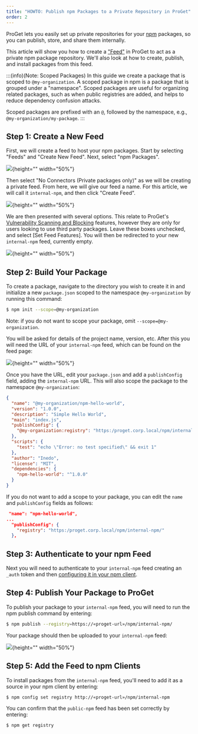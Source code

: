 ```yaml
---
title: "HOWTO: Publish npm Packages to a Private Repository in ProGet"
order: 2
---
```


ProGet lets you easily set up private repositories for your [npm](https://www.npmjs.com/) packages, so you can publish, store, and share them internally.

This article will show you how to create a ["Feed"](/docs/proget/feeds/feed-overview) in ProGet to act as a private npm package repository. We'll also look at how to create, publish, and install packages from this feed.

:::(info)(Note: Scoped Packages)
In this guide we create a package that is scoped to `@my-organization`. A scoped package in npm is a package that is grouped under a "namespace". Scoped packages are useful for organizing related packages, such as when public registries are added, and helps to reduce dependency confusion attacks.

Scoped packages are prefixed with an `@`, followed by the namespace, e.g., `@my-organization/my-package`.
:::

## Step 1: Create a New Feed

First, we will create a feed to host your npm packages. Start by selecting "Feeds" and "Create New Feed". Next, select "npm Packages".

![](/resources/docs/proget-npm-createfeed.png){height="" width="50%"}

Then select "No Connectors (Private packages only)" as we will be creating a private feed. From here, we will give our feed a name. For this article, we will call it `internal-npm`, and then click "Create Feed".

![](/resources/docs/proget-npm-internal-name.png){height="" width="50%"}

We are then presented with several options. This relate to ProGet's [Vulnerability Scanning and Blocking](/docs/proget/sca/vulnerabilities) features, however they are only for users looking to use third party packages. Leave these boxes unchecked, and select [Set Feed Features]. You will then be redirected to your new `internal-npm` feed, currently empty.

![](/resources/docs/proget-npm-internal-empty.png){height="" width="50%"}

## Step 2: Build Your Package

To create a package, navigate to the directory you wish to create it in and initialize a new `package.json` scoped to the namespace `@my-organization` by running this command:

```bash
$ npm init --scope=@my-organization
```
Note: if you do not want to scope your package, omit `--scope=@my-organization`.

You will be asked for details of the project name, version, etc. After this you will need the URL of your `internal-npm` feed, which can be found on the feed page:

![](/resources/docs/proget-npm-internal-url.png){height="" width="50%"}

Once you have the URL, edit your `package.json` and add a `publishConfig` field, adding the `internal-npm` URL. This will also scope the package to the namespace `@my-organization`: 

```json
{
  "name": "@my-organization/npm-hello-world",
  "version": "1.0.0",
  "description": "Simple Hello World",
  "main": "index.js",
  "publishConfig": {
    "@my-organization:registry": "https:/proget.corp.local/npm/internal-npm/"
  },
  "scripts": {
    "test": "echo \"Error: no test specified\" && exit 1"
  },
  "author": "Inedo",
  "license": "MIT",
  "dependencies": {
    "npm-hello-world": "^1.0.0"
  }
}
```

If you do not want to add a scope to your package, you can edit the `name` and `publishConfig` fields as follows:

```json
 "name": "npm-hello-world",
...
  "publishConfig": {
    "registry": "https:/proget.corp.local/npm/internal-npm/"
  },
```

## Step 3: Authenticate to your npm Feed

Next you will need to authenticate to your `internal-npm` feed creating an `_auth` token and then [configuring it in your npm client](/docs/proget/feeds/npm#authenticating-to-npm-feeds).

## Step 4: Publish Your Package to ProGet

To publish your package to your `internal-npm` feed, you will need to run the npm publish command by entering:

```bash
$ npm publish --registry=https://«proget-url»/npm/internal-npm/ 
```

Your package should then be uploaded to your `internal-npm` feed:

![](/resources/docs/proget-npm-internal-uploaded.png){height="" width="50%"}

## Step 5: Add the Feed to npm Clients

To install packages from the `internal-npm` feed, you'll need to add it as a source in your npm client by entering: 

```bash
$ npm config set registry http://«proget-url»/npm/internal-npm
```

You can confirm that the `public-npm` feed has been set correctly by entering:

```bash
$ npm get registry
```